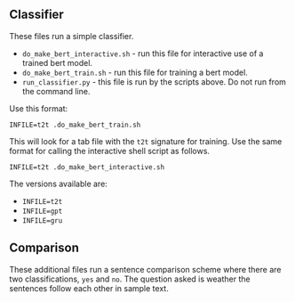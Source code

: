 ## Classifier

These files run a simple classifier.

* `do_make_bert_interactive.sh` - run this file for interactive use of a trained
bert model.
* `do_make_bert_train.sh` - run this file for training a bert model.
* `run_classifier.py` - this file is run by the scripts above. Do not run from the command line.

Use this format:

```
INFILE=t2t .do_make_bert_train.sh
```
This will look for a tab file with the `t2t` signature for training. Use the same
format for calling the interactive shell script as follows.

```
INFILE=t2t .do_make_bert_interactive.sh
```

The versions available are:
* `INFILE=t2t`
* `INFILE=gpt`
* `INFILE=gru`

## Comparison

These additional files run a sentence comparison scheme where there are two classifications, `yes` and `no`. 
The question asked is weather the sentences follow each other in sample text.